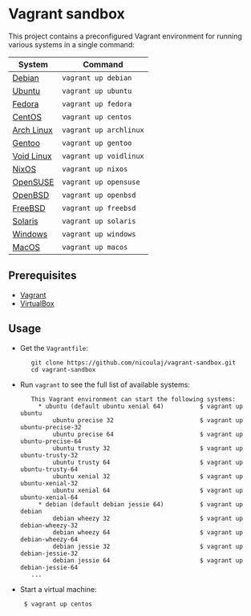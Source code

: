 Vagrant sandbox
===============

This project contains a preconfigured Vagrant environment for running various systems in a single command:

| System                                       | Command                |
| -------------------------------------------- | ---------------------- |
| [Debian](https://www.debian.org)             | `vagrant up debian`    |
| [Ubuntu](https://www.ubuntu.com)             | `vagrant up ubuntu`    |
| [Fedora](https://getfedora.org)              | `vagrant up fedora`    |
| [CentOS](https://www.centos.org)             | `vagrant up centos`    |
| [Arch Linux](https://www.archlinux.org)      | `vagrant up archlinux` |
| [Gentoo](https://www.gentoo.org)             | `vagrant up gentoo`    |
| [Void Linux](http://www.voidlinux.eu)        | `vagrant up voidlinux` |
| [NixOS](https://nixos.org)                   | `vagrant up nixos`     |
| [OpenSUSE](https://www.opensuse.org)         | `vagrant up opensuse`  |
| [OpenBSD](https://www.openbsd.org)           | `vagrant up openbsd`   |
| [FreeBSD](https://www.freebsd.org)           | `vagrant up freebsd`   |
| [Solaris](http://www.oracle.com/solaris)     | `vagrant up solaris`   |
| [Windows](https://www.microsoft.com/windows) | `vagrant up windows`   |
| [MacOS](http://www.apple.com/macos)          | `vagrant up macos`     |


Prerequisites
-------------

  * [Vagrant](https://www.vagrantup.com)
  * [VirtualBox](https://www.virtualbox.org)

Usage
-----

   * Get the `Vagrantfile`:

            git clone https://github.com/nicoulaj/vagrant-sandbox.git
            cd vagrant-sandbox

   * Run `vagrant` to see the full list of available systems:

            This Vagrant environment can start the following systems:
              * ubuntu (default ubuntu xenial 64)          $ vagrant up ubuntu
                  ubuntu precise 32                        $ vagrant up ubuntu-precise-32
                  ubuntu precise 64                        $ vagrant up ubuntu-precise-64
                  ubuntu trusty 32                         $ vagrant up ubuntu-trusty-32
                  ubuntu trusty 64                         $ vagrant up ubuntu-trusty-64
                  ubuntu xenial 32                         $ vagrant up ubuntu-xenial-32
                  ubuntu xenial 64                         $ vagrant up ubuntu-xenial-64
              * debian (default debian jessie 64)          $ vagrant up debian
                  debian wheezy 32                         $ vagrant up debian-wheezy-32
                  debian wheezy 64                         $ vagrant up debian-wheezy-64
                  debian jessie 32                         $ vagrant up debian-jessie-32
                  debian jessie 64                         $ vagrant up debian-jessie-64
            ...

 * Start a virtual machine:
 
        $ vagrant up centos
